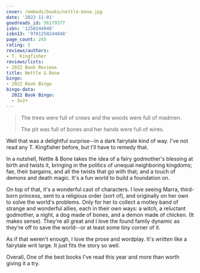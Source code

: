 ```yaml
---
cover: /embeds/books/nettle-bone.jpg
date: '2022-11-01'
goodreads_id: 56179377
isbn: '1250244048'
isbn13: '9781250244048'
page_count: 245
rating: 5
reviews/authors:
- T. Kingfisher
reviews/lists:
- 2022 Book Reviews
title: Nettle & Bone
bingo:
- 2022 Book Bingo
bingo-data:
  2022 Book Bingo:
  - 3x2+
---
```

> The trees were full of crows and the woods were full of madmen.
> 
> The pit was full of bones and her hands were full of wires.

Well that was a delightful surprise--in a dark fairytale kind of way. I've not read any T. Kingfisher before, but I'll have to remedy that. 

In a nutshell, Nettle & Bone takes the idea of a fairy godmother's blessing at birth and twists it, bringing in the politics of unequal neighboring kingdoms; fae, their bargains, and all the twists that go with that; and a touch of demons and death magic. It's a fun world to build a foundation on.

On top of that, it's a wonderful cast of characters. I love seeing Marra, third-born princess, sent to a religious order (sort of), and originally on her own to solve the world's problems. Only for her to collect a motley band of strange and wonderful allies, each in their own ways: a witch, a reluctant godmother, a night, a dog made of bones, and a demon made of chicken. (It makes sense). They're all great and I love the found family dynamic as they're off to save the world--or at least some tiny corner of it. 

As if that weren't enough, I love the prose and wordplay. It's *written* like a fairytale writ large. It just fits the story so well. 

Overall, One of the best books I've read this year and more than worth giving it a try. 

<!--more-->